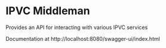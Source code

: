 # IPVC Middleman

Provides an API for interacting with various IPVC services

Documentation at http://localhost:8080/swagger-ui/index.html